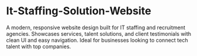 # It-Staffing-Solution-Website
A modern, responsive website design built for IT staffing and recruitment agencies. Showcases services, talent solutions, and client testimonials with clean UI and easy navigation. Ideal for businesses looking to connect tech talent with top companies.
